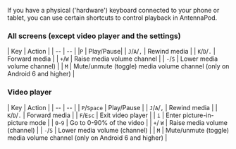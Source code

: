 If you have a physical ('hardware') keyboard connected to your phone or tablet,
you can use certain shortcuts to control playback in AntennaPod.

### All screens (except video player and the settings)

| Key | Action | | -- | -- | |`P` | Play/Pause| | `J`/`A`/`,` | Rewind media | |
`K`/`D`/`.` | Forward media | | `+`/`W` | Raise media volume channel | | `-`/`S`
| Lower media volume channel) | | `M` | Mute/unmute (toggle) media volume
channel (only on Android 6 and higher) |

### Video player

| Key | Action | | -- | -- | | `P`/`Space` | Play/Pause | | `J`/`A`/`,` | Rewind
media | | `K`/`D`/`.` | Forward media | | `F`/`Esc` | Exit video player | | `i`
| Enter picture-in-picture mode | | `0`-`9` | Go to 0-90% of the video | | `+`/
`W` | Raise media volume (channel) | | `-`/`S` | Lower media volume (channel) |
| `M` | Mute/unmute (toggle) media volume channel (only on Android 6 and higher)
|
